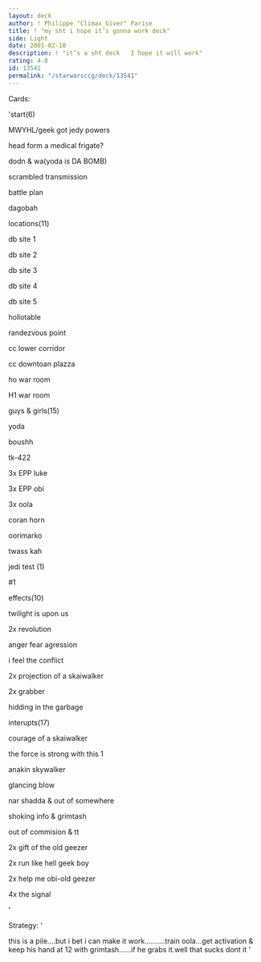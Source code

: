 ```yaml
---
layout: deck
author: ! Philippe "Climax_Giver" Parise
title: ! "my sht i hope it’s gonna work deck"
side: Light
date: 2001-02-10
description: ! "it’s a sht deck   I hope it will work"
rating: 4.0
id: 13541
permalink: "/starwarsccg/deck/13541"
---
```

Cards: 

'start(6)

MWYHL/geek got jedy powers

head form a medical frigate?

dodn & wa(yoda is DA BOMB)

scrambled transmission

battle plan

dagobah


locations(11)

db  site 1

db  site 2

db  site 3

db  site 4

db  site 5

hollotable

randezvous point

cc  lower corridor

cc  downtoan plazza

ho  war room

H1  war room


guys & girls(15)

yoda

boushh

tk-422

3x EPP luke

3x EPP obi

3x oola

coran horn

oorimarko

twass kah


jedi test (1)

#1


effects(10)

twilight is upon us

2x revolution

anger fear agression

i feel the conflict

2x projection of a skaiwalker

2x grabber

hidding in the garbage


interupts(17)

courage of a skaiwalker

the force is strong with this 1

anakin skywalker

glancing blow

nar shadda & out of somewhere

shoking info & grimtash

out of commision &  tt

2x gift of the old geezer

2x run like hell geek boy

2x help me obi-old geezer

4x the signal


'

Strategy: '

this is a pile....but i bet i can make it work..........train oola...get activation & keep his hand at 12 with grimtash......if he grabs it.well that sucks dont it '
